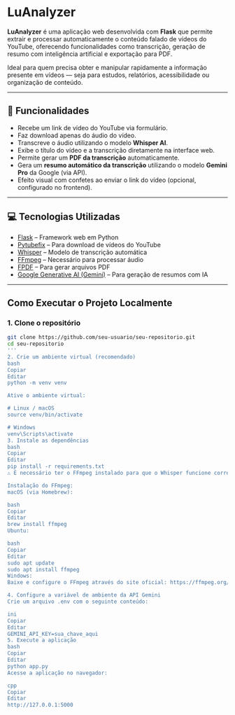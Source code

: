 # LuAnalyzer

**LuAnalyzer** é uma aplicação web desenvolvida com **Flask** que permite extrair e processar automaticamente o conteúdo falado de vídeos do YouTube, oferecendo funcionalidades como transcrição, geração de resumo com inteligência artificial e exportação para PDF.

Ideal para quem precisa obter e manipular rapidamente a informação presente em vídeos — seja para estudos, relatórios, acessibilidade ou organização de conteúdo.

---

## 🔧 Funcionalidades

- Recebe um link de vídeo do YouTube via formulário.
- Faz download apenas do áudio do vídeo.
- Transcreve o áudio utilizando o modelo **Whisper AI**.
- Exibe o título do vídeo e a transcrição diretamente na interface web.
- Permite gerar um **PDF da transcrição** automaticamente.
- Gera um **resumo automático da transcrição** utilizando o modelo **Gemini Pro** da Google (via API).
- Efeito visual com confetes ao enviar o link do vídeo (opcional, configurado no frontend).

---

## 💻 Tecnologias Utilizadas

- [Flask](https://flask.palletsprojects.com/) – Framework web em Python
- [Pytubefix](https://pytube.io/) – Para download de vídeos do YouTube
- [Whisper](https://github.com/openai/whisper) – Modelo de transcrição automática
- [FFmpeg](https://ffmpeg.org/) – Necessário para processar áudio
- [FPDF](https://pyfpdf.github.io/) – Para gerar arquivos PDF
- [Google Generative AI (Gemini)](https://ai.google.dev/) – Para geração de resumos com IA

---

## Como Executar o Projeto Localmente

### 1. Clone o repositório

```bash
git clone https://github.com/seu-usuario/seu-repositorio.git
cd seu-repositorio
'''
2. Crie um ambiente virtual (recomendado)
bash
Copiar
Editar
python -m venv venv

Ative o ambiente virtual:

# Linux / macOS
source venv/bin/activate

# Windows
venv\Scripts\activate
3. Instale as dependências
bash
Copiar
Editar
pip install -r requirements.txt
⚠️ É necessário ter o FFmpeg instalado para que o Whisper funcione corretamente.

Instalação do FFmpeg:
macOS (via Homebrew):

bash
Copiar
Editar
brew install ffmpeg
Ubuntu:

bash
Copiar
Editar
sudo apt update
sudo apt install ffmpeg
Windows:
Baixe e configure o FFmpeg através do site oficial: https://ffmpeg.org/download.html

4. Configure a variável de ambiente da API Gemini
Crie um arquivo .env com o seguinte conteúdo:

ini
Copiar
Editar
GEMINI_API_KEY=sua_chave_aqui
5. Execute a aplicação
bash
Copiar
Editar
python app.py
Acesse a aplicação no navegador:

cpp
Copiar
Editar
http://127.0.0.1:5000
